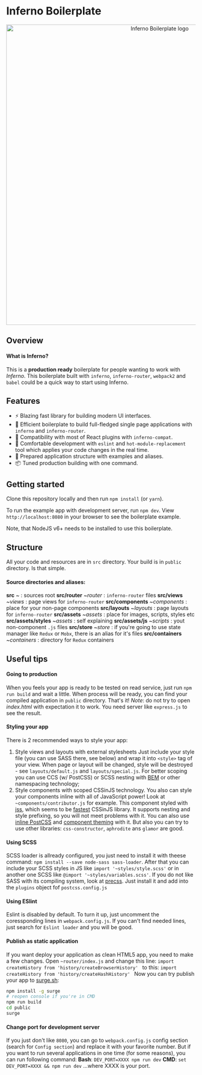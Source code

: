 # Inferno Boilerplate

<p align="center">
  <img src="https://image.ibb.co/jRzc7k/logo.png" alt="Inferno Boilerplate logo" width="800" />
</p>

## Overview

#### What is Inferno?
This is a **production ready** boilerplate for people wanting to work with *Inferno*. This boilerplate built with `inferno`, `inferno-router`, `webpack2` and `babel` could be a quick way to start using Inferno.

## Features
- :zap: Blazing fast library for building modern UI interfaces.
- :wrench: Efficient boilerplate to build full-fledged single page applications with `inferno` and `inferno-router`.
- :rocket: Compatibility with most of React plugins with `inferno-compat`.
- :gem: Comfortable development with `eslint` and `hot-module-replacement` tool which applies your code changes in the real time.
- :open_file_folder: Prepared application structure with examples and aliases.
- :package: Tuned production building with one command.

## Getting started

Clone this repository locally and then run `npm install` (or `yarn`).

To run the example app with development server, run `npm dev`. View `http://localhost:8080` in your browser to see the boilerplate example.

Note, that NodeJS v6+ needs to be installed to use this boilerplate.

## Structure
All your code and resources are in `src` directory. Your build is in `public` directory. Is that simple.
#### Source directories and aliases:
**src** *~* : sources root
**src/router** *~router* : `inferno-router` files
**src/views** *~views* : page views for `inferno-router`
**src/components** *~components* : place for your non-page components
**src/layouts** *~layouts* : page layouts for `inferno-router`
**src/assets** *~assets* : place for images, scripts, styles etc
**src/assets/styles** *~assets* : self explaining
**src/assets/js** *~scripts* : yout non-component `.js` files 
**src/store** *~store* : if you're going to use state manager like `Redux` or `Mobx`, there is an alias for it's files
**src/containers** *~containers* : directory for `Redux` containers

## Useful tips
#### Going to production
When you feels your app is ready to be tested on read service, just run `npm run build` and wait a little. When process will be ready, you can find your compiled application in `public` directory. That's it!
*Note*: do not try to open *index.html* with expectation it to work. You need server like `express.js` to see the result.
#### Styling your app
There is 2 recommended ways to style your app:
1. Style views and layouts with external stylesheets
Just include your style file (you can use SASS there, see below) and wrap it into `<style>` tag of your view. When page or layout will be changed, style will be destroyed - see `layouts/default.js` and `layouts/special.js`.
For better scoping you can use CCS (w/ PostCSS) or SCSS nesting with [BEM](https://en.bem.info/) or other namespacing technology;
2. Style components with scoped CSSinJS technology.
You also can style your components inline with all of JavaScript power! Look at  `~components/contributor.js` for example. This component styled with [jss](https://github.com/cssinjs/jss), which seems to be [fastest](https://github.com/hellofresh/css-in-js-perf-tests) CSSinJS library. It supports nesting and style prefixing, so you will not meet problems with it. You can also use [inline PostCSS](https://github.com/lttb/postjss) and [component theming](https://github.com/nathanmarks/jss-theme-reactor) with it. But also you can try to use other libraries: `css-constructor`, `aphrodite` ans `glamor` are good.
#### Using SCSS
SCSS loader is allready configured, you just need to install it with theese command: `npm install --save node-sass sass-loader`.
After that you can include your SCSS styles in JS like `import '~styles/style.scss'` or in another one SCSS like `@import '~styles/variables.scss'`.
If you do not like SASS with its compiling system, look at [precss](https://github.com/jonathantneal/precss). Just install it and add into the `plugins` object fof `postcss.config.js`
#### Using ESlint
Eslint is disabled by default. To turn it up, just uncomment the coressponding lines in `webpack.config.js`.
If you can't find needed lines, just search for `Eslint loader` and you will be good.
#### Publish as static application
If you want deploy your application as clean HTML5 app, you need to make a few changes. Open `~router/index.js` and change this line:
`import createHistory from 'history/createBrowserHistory'
`
to this:
`import createHistory from 'history/createHashHistory'
`
Now you can try publish your app to [surge.sh](https://surge.sh/):
```bash
npm install -g surge
# reopen console if you're in CMD
npm run build
cd public
surge
```
#### Change port for development server
If you just don't like `8080`, you can go to `webpack.config.js` config section (search for `Config section`) and replace it with your favorite number. But if you want to run several applications in one time (for some reasons), you can run following command:
**Bash**: `DEV_PORT=XXXX npm run dev`
**CMD**: `set DEV_PORT=XXXX && npm run dev`
...where XXXX is your port.

